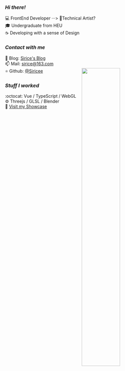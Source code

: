 
### _Hi there!_
💻 FrontEnd Developer ···> 🎨Technical Artist? <br>
🎓 Undergraduate from HEU<br>
☕ Developing with a sense of Design<br>

### _Contact with me_

📝 Blog: [Sirice's Blog](https://sirice.netlify.app/)<br>
📫 Mail: sirice@163.com<br>
<img align='right' width="50%" height='50%' src="https://count.getloli.com/get/@Siricee?theme=moebooru" />
⭐️ Github: [@Siricee](https://github.com/siricee)<br>

### _Stuff I worked_

:octocat: Vue / TypeScript / WebGL<br>
⚙️ Threejs / GLSL / Blender<br>
📒 [Visit my Showcase](https://sirice-playground.netlify.app/) <br>





